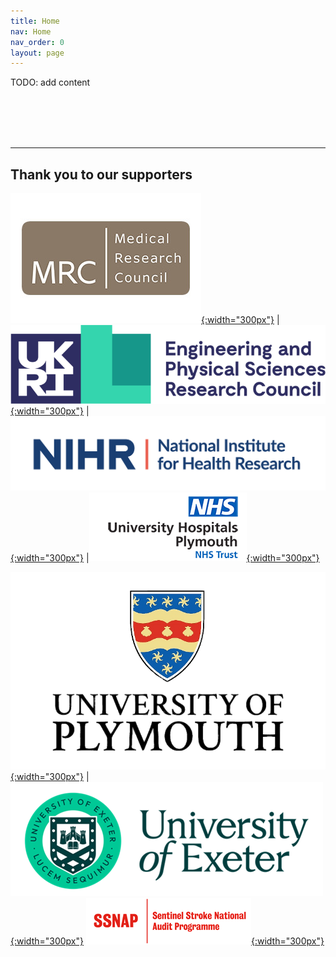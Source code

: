 ```yaml
---
title: Home
nav: Home
nav_order: 0
layout: page
---
```

TODO: add content
  
  

<br/>

<br/>

<br/>

<br/>

_________________


## Thank you to our supporters

[![MRC](/assets/img/logo-mrc.jpg){:width="300px"}](https://www.ukri.org/councils/mrc/)
|[![EPSRC](/assets/img/logo-epsrc.png){:width="300px"}](https://www.ukri.org/councils/epsrc/)
|[![NIHR](/assets/img/logo-nihr.png){:width="300px"}](https://www.nihr.ac.uk/)
|[![UHPNT](/assets/img/logo-uhpnt.png){:width="300px"}](https://www.plymouthhospitals.nhs.uk/)

[![UoP](/assets/img/logo-uop.png){:width="300px"}](https://www.plymouth.ac.uk/)
|[![Exeter](/assets/img/logo-exeter.png){:width="300px"}](https://www.exeter.ac.uk/)
[![SSNAP](/assets/img/logo-ssnap.png){:width="300px"}](https://www.strokeaudit.org/)



